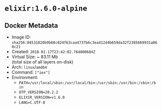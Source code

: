 # `elixir:1.6.0-alpine`

## Docker Metadata

- Image ID: `sha256:04531820b9b68c024f63caa4737b6c3ea412d4b659da32f2385669931a060c21`
- Created: `2018-01-17T23:42:02.764000684Z`
- Virtual Size: ~ 83.11 Mb  
  (total size of all layers on-disk)
- Arch: `linux`/`amd64`
- Command: `["iex"]`
- Environment:
  - `PATH=/usr/local/sbin:/usr/local/bin:/usr/sbin:/usr/bin:/sbin:/bin`
  - `OTP_VERSION=20.2.2`
  - `ELIXIR_VERSION=v1.6.0`
  - `LANG=C.UTF-8`
